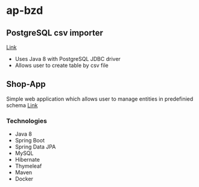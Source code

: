 # ap-bzd

## PostgreSQL csv importer

[Link](https://github.com/inql/ap-bzd/tree/master/shop)

* Uses Java 8 with PostgreSQL JDBC driver
* Allows user to create table by csv file

## Shop-App

Simple web application which allows user to manage entities in predefinied schema
[Link](https://github.com/inql/ap-bzd/tree/master/shop)

### Technologies

* Java 8
* Spring Boot
* Spring Data JPA
* MySQL
* Hibernate
* Thymeleaf
* Maven
* Docker